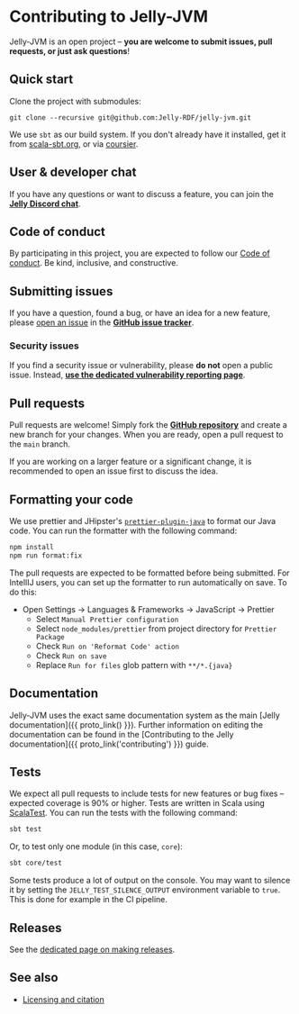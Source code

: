 # Contributing to Jelly-JVM

Jelly-JVM is an open project – **you are welcome to submit issues, pull requests, or just ask questions**!

## Quick start

Clone the project with submodules:
```
git clone --recursive git@github.com:Jelly-RDF/jelly-jvm.git
```

We use `sbt` as our build system. If you don't already have it installed, get it from [scala-sbt.org](https://www.scala-sbt.org/1.x/docs/Setup.html), or via [coursier](https://get-coursier.io/).

## User & developer chat

If you have any questions or want to discuss a feature, you can join the **[Jelly Discord chat](https://discord.gg/A8sN5XwVa5)**.

## Code of conduct

By participating in this project, you are expected to follow our [Code of conduct](./code_of_conduct.md). Be kind, inclusive, and constructive.

## Submitting issues

If you have a question, found a bug, or have an idea for a new feature, please [open an issue](https://github.com/Jelly-RDF/jelly-jvm/issues/new/choose) in the **[GitHub issue tracker](https://github.com/Jelly-RDF/jelly-jvm/issues)**.

### Security issues

If you find a security issue or vulnerability, please **do not** open a public issue. Instead, **[use the dedicated vulnerability reporting page](https://github.com/Jelly-RDF/jelly-jvm/security)**.

## Pull requests

Pull requests are welcome! Simply fork the **[GitHub repository](https://github.com/Jelly-RDF/jelly-jvm)** and create a new branch for your changes. When you are ready, open a pull request to the `main` branch.

If you are working on a larger feature or a significant change, it is recommended to open an issue first to discuss the idea.

## Formatting your code

We use prettier and JHipster's [`prettier-plugin-java`](https://github.com/jhipster/prettier-java) to format our Java code. You can run the formatter with the following command:

```bash
npm install
npm run format:fix
```

The pull requests are expected to be formatted before being submitted. For IntellIJ users, you can set up the formatter to run automatically on save. To do this:

- Open Settings -> Languages & Frameworks -> JavaScript -> Prettier
    - Select `Manual Prettier configuration`
    - Select `node_modules/prettier` from project directory for `Prettier Package`
    - Check `Run on 'Reformat Code' action`
    - Check `Run on save`
    - Replace `Run for files` glob pattern with `**/*.{java}`

## Documentation

Jelly-JVM uses the exact same documentation system as the main [Jelly documentation]({{ proto_link() }}). Further information on editing the documentation can be found in the [Contributing to the Jelly documentation]({{ proto_link('contributing') }}) guide.

## Tests

We expect all pull requests to include tests for new features or bug fixes – expected coverage is 90% or higher. Tests are written in Scala using [ScalaTest](https://www.scalatest.org/). You can run the tests with the following command:

```bash
sbt test
```

Or, to test only one module (in this case, `core`):

```bash
sbt core/test
```

Some tests produce a lot of output on the console. You may want to silence it by setting the `JELLY_TEST_SILENCE_OUTPUT` environment variable to `true`. This is done for example in the CI pipeline.

## Releases

See the [dedicated page on making releases](releases.md).

## See also

- [Licensing and citation](../licensing.md)
